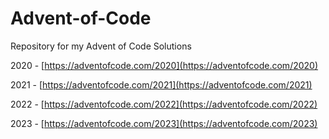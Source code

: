 # Advent-of-Code
 Repository for my Advent of Code Solutions

2020 - [https://adventofcode.com/2020](https://adventofcode.com/2020)

2021 - [https://adventofcode.com/2021](https://adventofcode.com/2021)

2022 - [https://adventofcode.com/2022](https://adventofcode.com/2022)

2023 - [https://adventofcode.com/2023](https://adventofcode.com/2023)
